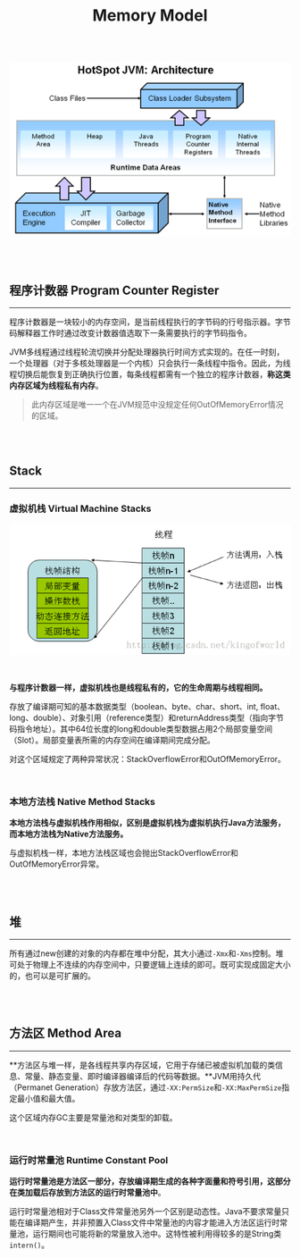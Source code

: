 # <center>Memory Model</center>



<br></br>

<p align="center">
  <img src="./Images/JVM_arch.png" alt="JVM Architecture" width=600 />
</p>

<br></br>



## 程序计数器 Program Counter Register
----
程序计数器是一块较小的内存空间，是当前线程执行的字节码的行号指示器。字节码解释器工作时通过改变计数器值选取下一条需要执行的字节码指令。

JVM多线程通过线程轮流切换并分配处理器执行时间方式实现的。在任一时刻，一个处理器（对于多核处理器是一个内核）只会执行一条线程中指令。因此，为线程切换后能恢复到正确执行位置，每条线程都需有一个独立的程序计数器，**称这类内存区域为线程私有内存**。

> 此内存区域是唯一一个在JVM规范中没规定任何OutOfMemoryError情况的区域。

<br></br>



## Stack
----
### 虚拟机栈 Virtual Machine Stacks

 ![Stack](./Images/stack.png)

<br>

**与程序计数器一样，虚拟机栈也是线程私有的，它的生命周期与线程相同。**

存放了编译期可知的基本数据类型（boolean、byte、char、short、int, float、long、double）、对象引用（reference类型）和returnAddress类型（指向字节码指令地址）。其中64位长度的long和double类型数据占用2个局部变量空间（Slot）。局部变量表所需的内存空间在编译期间完成分配。

对这个区域规定了两种异常状况：StackOverflowError和OutOfMemoryError。

<br>


### 本地方法栈 Native Method Stacks
**本地方法栈与虚拟机栈作用相似，区别是虚拟机栈为虚拟机执行Java方法服务，而本地方法栈为Native方法服务。**

与虚拟机栈一样，本地方法栈区域也会抛出StackOverflowError和OutOfMemoryError异常。

<br></br>



## 堆
----
所有通过new创建的对象的内存都在堆中分配，其大小通过`-Xmx`和`-Xms`控制。堆可处于物理上不连续的内存空间中，只要逻辑上连续的即可。既可实现成固定大小的，也可以是可扩展的。 

<br></br>



## 方法区 Method Area
----
**方法区与堆一样，是各线程共享内存区域，它用于存储已被虚拟机加载的类信息、常量、静态变量、即时编译器编译后的代码等数据。**JVM用持久代（Permanet Generation）存放方法区，通过`-XX:PermSize`和`-XX:MaxPermSize`指定最小值和最大值。
         
这个区域内存GC主要是常量池和对类型的卸载。

<br>


### 运行时常量池 Runtime Constant Pool
**运行时常量池是方法区一部分，存放编译期生成的各种字面量和符号引用，这部分在类加载后存放到方法区的运行时常量池中**。

运行时常量池相对于Class文件常量池另外一个区别是动态性。Java不要求常量只能在编译期产生，并非预置入Class文件中常量池的内容才能进入方法区运行时常量池，运行期间也可能将新的常量放入池中。这特性被利用得较多的是String类`intern()`。
